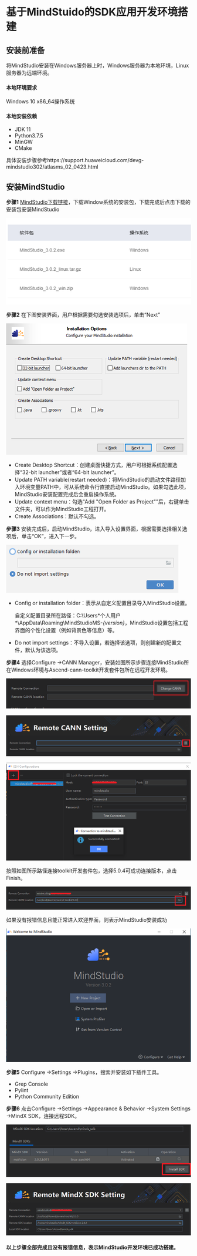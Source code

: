 # 基于MindStuido的SDK应用开发环境搭建

## 安装前准备

将MindStudio安装在Windows服务器上时，Windows服务器为本地环境，Linux服务器为远端环境。

#### 本地环境要求

Windows 10 x86_64操作系统

#### 本地安装依赖

- JDK 11
- Python3.7.5
- MinGW
- CMake

具体安装步骤参考https://support.huaweicloud.com/devg-mindstudio302/atlasms_02_0423.html

## 安装MindStudio

**步骤1**  [MindStudio下载链接](https://www.hiascend.com/software/mindstudio/download)，下载Window系统的安装包，下载完成后点击下载的安装包安装MindStudio

![image-20210807143734419](img/image-20210807143734419.png)



**步骤2**  在下图安装界面，用户根据需要勾选安装选项后，单击“Next”

![img](img/zh-cn_image_0000001180637129.png)

- Create Desktop Shortcut：创建桌面快捷方式，用户可根据系统配置选择“32-bit launcher”或者“64-bit launcher”。
- Update PATH variable(restart needed)：将MindStudio的启动文件路径加入环境变量PATH中，可从系统命令行直接启动MindStudio。如果勾选此项，MindStudio安装配置完成后会重启操作系统。
- Update context menu：勾选“Add "Open Folder as Project"”后，右键单击文件夹，可以作为MindStudio工程打开。
- Create Associations：默认不勾选。

**步骤3**  安装完成后，启动MindStudio，进入导入设置界面，根据需要选择相关选项后，单击“OK”，进入下一步。

![img](img/zh-cn_image_0000001180517207.png)

- Config or installation folder：表示从自定义配置目录导入MindStudio设置。

  自定义配置目录所在路径：C:\Users\*个人用户*\AppData\Roaming\MindStudioMS-*{version}*，MindStudio设置包括工程界面的个性化设置（例如背景色等信息）等。

- Do not import settings：不导入设置，若选择该选项，则创建新的配置文件，默认为该选项。

**步骤4**  选择Configure ->CANN Manager，安装如图所示步骤连接MindStudio所在Windows环境与Ascend-cann-toolkit开发套件包所在远程开发环境。

![image-20210807150419270](img/image-20210807150419270.png)

![image-20210807150609493](img/image-20210807150609493.png)

![image-20210807150729221](img/image-20210807150729221.png)

按照如图所示路径连接toolkit开发套件包，选择5.0.4可成功连接版本，点击Finish。

![image-20210807150814717](img/image-20210807150814717.png)

如果没有报错信息且能正常进入欢迎界面，则表示MindStudio安装成功

![image-20210807151651100](img/image-20210807151651100.png)

**步骤5**  Configure ->Settings ->Plugins，搜索并安装如下插件工具。

- Grep Console
- Pylint
- Python Community Edition

**步骤6**  点击Configure ->Settings ->Appearance & Behavior ->System Settings ->MindX SDK，连接远程SDK。

![image-20210807160036149](img/image-20210807160036149.png)

![image-20210807160223885](img/image-20210807160223885.png)



#### **以上步骤全部完成且没有报错信息，表示MindStudio开发环境已成功搭建。**

